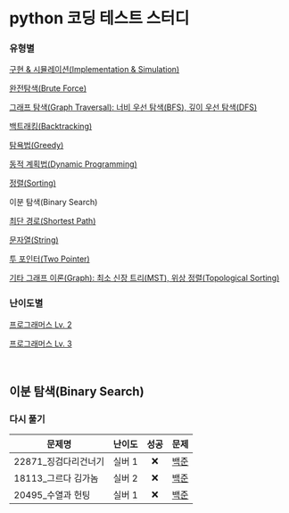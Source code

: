 # python 코딩 테스트 스터디
### 유형별
[구현 & 시뮬레이션(Implementation & Simulation)](/implementation_and_simulation/README.md)

[완전탐색(Brute Force)](/brute_force/README.md)

[그래프 탐색(Graph Traversal): 너비 우선 탐색(BFS), 깊이 우선 탐색(DFS)](/graph_traversal/README.md)

[백트래킹(Backtracking)](/backtracking/README.md)

[탐욕법(Greedy)](/greedy/README.md)

[동적 계획법(Dynamic Programming)](/dynamic_programming/README.md)

[정렬(Sorting)](/sorting/README.md)

이분 탐색(Binary Search)

[최단 경로(Shortest Path)](/shortest_path/README.md)

[문자열(String)](/string/README.md)

[투 포인터(Two Pointer)](/two_pointer/README.md)

[기타 그래프 이론(Graph): 최소 신장 트리(MST), 위상 정렬(Topological Sorting)](/graph/README.md)


### 난이도별
[프로그래머스 Lv. 2](/Programmers/Programmers_Lv2/README.md)

[프로그래머스 Lv. 3](/Programmers/Programmers_Lv3/README.md)

<br>

## 이분 탐색(Binary Search)
### 다시 풀기
|문제명|난이도|성공|문제|
|-----|:----:|:----:|:----:|
|22871_징검다리건너기|실버 1|❌|[백준](https://www.acmicpc.net/problem/22871)|
|18113_그르다 김가놈|실버 2|❌|[백준](https://www.acmicpc.net/problem/18113)|
|20495_수열과 헌팅|실버 1|❌|[백준](https://www.acmicpc.net/problem/20495)|
